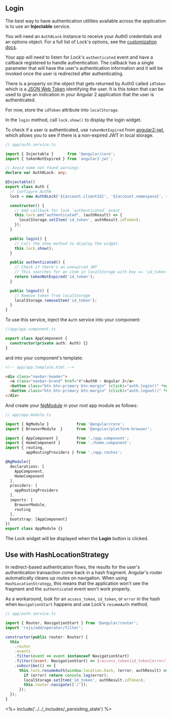 ## Login

The best way to have authentication utilities available across the application is to use an **Injectable** service.

You will need an `Auth0Lock` instance to receive your Auth0 credentials and an options object. For a full list of Lock's options, see the [customization docs](/libraries/lock/customization).

Your app will need to listen for Lock's `authenticated` event and have a callback registered to handle authentication. The callback has a single parameter that will have the user's authentication information and it will be invoked once the user is redirected after authenticating.

There is a property on the object that gets returned by Auth0 called `idToken` which is a [JSON Web Token](https://jwt.io/introduction) identifying the user. It is this token that can be used to give an indication in your Angular 2 application that the user is authenticated.

For now, store the `idToken` attribute into `localStorage`.

In the `login` method, call `lock.show()` to display the login widget.

To check if a user is authenticated, use `tokenNotExpired` from [angular2-jwt](https://github.com/auth0/angular2-jwt), which allows you to see if there is a non-expired JWT in local storage.

```typescript
// app/auth.service.ts

import { Injectable }      from '@angular/core';
import { tokenNotExpired } from 'angular2-jwt';

// Avoid name not found warnings
declare var Auth0Lock: any;

@Injectable()
export class Auth {
  // Configure Auth0
  lock = new Auth0Lock('${account.clientId}', '${account.namespace}', {});

  constructor() {
    // Add callback for lock `authenticated` event
    this.lock.on("authenticated", (authResult) => {
      localStorage.setItem('id_token', authResult.idToken);
    });
  }

  public login() {
    // Call the show method to display the widget.
    this.lock.show();
  }

  public authenticated() {
    // Check if there's an unexpired JWT
    // This searches for an item in localStorage with key == 'id_token'
    return tokenNotExpired('id_token');
  }

  public logout() {
    // Remove token from localStorage
    localStorage.removeItem('id_token');
  }
}
```

To use this service, inject the `Auth` service into your component:

```typescript
//app/app.component.ts

export class AppComponent {
  constructor(private auth: Auth) {}
}
```

and into your component's template:

```html
<!-- app/app.template.html -->

<div class="navbar-header">
  <a class="navbar-brand" href="#">Auth0 - Angular 2</a>
  <button class="btn btn-primary btn-margin" (click)="auth.login()" *ngIf="!auth.authenticated()">Log In</button>
  <button class="btn btn-primary btn-margin" (click)="auth.logout()" *ngIf="auth.authenticated()">Log Out</button>
</div>
```

And create your [NgModule](https://angular.io/docs/ts/latest/guide/ngmodule.html) in your root app module as follows:

```typescript
// app/app.module.ts

import { NgModule }            from '@angular/core';
import { BrowserModule  }      from '@angular/platform-browser';

import { AppComponent }        from './app.component';
import { HomeComponent }       from './home.component';
import { routing,
         appRoutingProviders } from './app.routes';

@NgModule({
  declarations: [
    AppComponent,
    HomeComponent
  ],
  providers: [
    appRoutingProviders
  ],
  imports: [
    BrowserModule,
    routing
  ],
  bootstrap: [AppComponent]
})
export class AppModule {}
```

The Lock widget will be displayed when the **Login** button is clicked.

## Use with HashLocationStrategy

In redirect-based authentication flows, the results for the user's authentication transaction come back in a hash fragment. Angular's router automatically cleans up routes on navigation. When using `HashLocationStrategy`, this means that the application won't see the fragment and the `authenticated` event won't work properly.

As a workaround, look for an `access_token`, `id_token`, or `error` in the hash when `NavigationStart` happens and use Lock's `resumeAuth` method.

```js
// app/auth.service.ts

import { Router, NavigationStart } from '@angular/router';
import 'rxjs/add/operator/filter';

constructor(public router: Router) {
  this
    .router
    .events
    .filter(event => event instanceof NavigationStart)
    .filter((event: NavigationStart) => (/access_token|id_token|error/).test(event.url))
    .subscribe(() => {
      this.lock.resumeAuth(window.location.hash, (error, authResult) => {
        if (error) return console.log(error);
        localStorage.setItem('id_token', authResult.idToken);
        this.router.navigate(['/']);
      });
  });
}
```

<%= include('../../_includes/_persisting_state') %>
